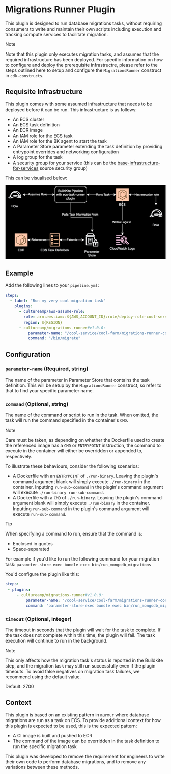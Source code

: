 # Migrations Runner Plugin

This plugin is designed to run database migrations tasks, without requiring consumers to write and maintain their own scripts including execution and tracking compute services to facilitate migration.

> [!NOTE]
> Note that this plugin only executes migration tasks, and assumes that the required infrastructure has been deployed. For specific information on how to configure and deploy the prerequisite infrastructre, please refer to the steps outlined here to setup and configure the `MigrationsRunner` construct in `cdk-constructs`.

## Requisite Infrastructure

This plugin comes with some assumed infrastructure that needs to be deployed before it can be run. This infrastructure is as follows:

- An ECS cluster
- An ECS task definition
- An ECR image
- An IAM role for the ECS task
- An IAM role for the BK agent to start the task
- A Parameter Store parameter extending the task definition by providing entrypoint overrides and networking configuration
- A log group for the task
- A security group for your service (this can be the [base-infrastructure-for-services](https://github.com/cultureamp/base-infrastructure-for-services) source security group)

This can be visualised below:

![The overall flow of this plugin and AWS resources](docs/images/diagram.svg)

## Example

Add the following lines to your `pipeline.yml`:

```yml
steps:
  - label: "Run my very cool migration task"
    plugins:
      - cultureamp/aws-assume-role:
        role: arn:aws:iam::${AWS_ACCOUNT_ID}:role/deploy-role-cool-service
        region: ${REGION}
      - cultureamp/migrations-runner#v1.0.0:
          parameter-name: "/cool-service/cool-farm/migrations-runner-config"
          command: "/bin/migrate"
```

## Configuration

### `parameter-name` (Required, string)

The name of the parameter in Parameter Store that contains the task definition. This will be setup by the `MigrationsRunner` construct, so refer to that to find your specific parameter name.

### `command` (Optional, string)

The name of the command or script to run in the task. When omitted, the task will run the command specified in the container's `CMD`.

> [!NOTE]
> Care must be taken, as depending on whether the Dockerfile used to create the referenced image has a `CMD` or `ENTRYPOINT` instruction, the command to execute in the container will either be overridden or appended to, respectively.
>
> To illustrate these behaviours, consider the following scenarios:
>
> - A Dockerfile with an `ENTRYPOINT` of `./run-binary`. Leaving the plugin's command argument blank will simply execute `./run-binary` in the container. Inputting `run-sub-command` in the plugin's command argument will execute `./run-binary run-sub-command`.
> - A Dockerfile with a `CMD` of `./run-binary`. Leaving the plugin's command argument blank will simply execute `./run-binary` in the container. Inputting `run-sub-command` in the plugin's command argument will execute `run-sub-command`.

> [!TIP]
> When specifying a command to run, ensure that the command is:
>
> - Enclosed in quotes
> - Space-separated
>
> For example if you'd like to run the following command for your migration task: `parameter-store-exec bundle exec bin/run_mongodb_migrations`
>
> You'd configure the plugin like this:
>
>```yml
>steps:
>  - plugins:
>      - cultureamp/migrations-runner#v1.0.0:
>          parameter-name: "/cool-service/cool-farm/migrations-runner-config"
>          command: "parameter-store-exec bundle exec bin/run_mongodb_migrations"
>```

### `timeout` (Optional, integer)

The timeout in seconds that the plugin will wait for the task to complete. If the task does not complete within this time, the plugin will fail. The task execution will continue to run in the background.

> [!NOTE]
> This only affects how the migration task's status is reported in the Buildkite step, and the migration task may still run successfully even if the plugin timeouts. To avoid false negatives on migration task failures, we recommend using the default value.

Default: 2700

## Context

This plugin is based on an existing pattern in `murmur` where database migrations are run as a task on ECS. To provide additional context for how this plugin is expected to be used, this is the expected pattern:

- A CI image is built and pushed to ECR
- The command of the image can be overridden in the task definition to run the specific migration task

This plugin was developed to remove the requirement for engineers to write their own code to perform database migrations, and to remove any variations between these methods.
